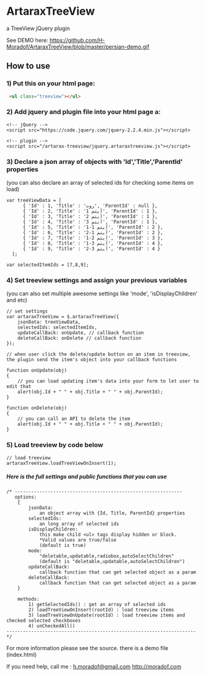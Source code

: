 # ArtaraxTreeView
a TreeView jQuery plugin

See DEMO here: https://github.com/H-Moradof/ArtaraxTreeView/blob/master/persian-demo.gif

## How to use

### 1) Put this on your html page:
``` html
 <ul class="treeview"></ul>
```

### 2) Add jquery and plugin file into your html page a:
``` javasript
<!-- jQuery -->
<script src="https://code.jquery.com/jquery-2.2.4.min.js"></script>

<!-- plugin -->
<script src="/artarax-treeview/jquery.artaraxtreeview.js"></script>
```

### 3) Declare a json array of objects with 'Id','Title','ParentId' properties 
(you can also declare an array of selected ids for checking some items on load)
``` javasript
var treeViewData = [
      { 'Id' : 1, 'Title' : 'روت', 'ParentId' : null },
      { 'Id' : 2, 'Title' : 'آیتم 1', 'ParentId' : 1 },
      { 'Id' : 3, 'Title' : 'آیتم 2', 'ParentId' : 1 },
      { 'Id' : 4, 'Title' : 'آیتم 3', 'ParentId' : 1 },
      { 'Id' : 5, 'Title' : 'آیتم 1-1', 'ParentId' : 2 },
      { 'Id' : 6, 'Title' : 'آیتم 1-2', 'ParentId' : 2 },
      { 'Id' : 7, 'Title' : 'آیتم 2-1', 'ParentId' : 3 },
      { 'Id' : 8, 'Title' : 'آیتم 3-1', 'ParentId' : 4 },
      { 'Id' : 9, 'Title' : 'آیتم 3-2', 'ParentId' : 4 }
  ];
        
var selectedItemIds = [7,8,9];
```


### 4) Set treeview settings and assign your previous variables
(you can also set multiple awesome settings like 'mode', 'isDisplayChildren' and etc)
``` javasript
// set settings
var artaraxTreeView = $.artaraxTreeView({
    jsonData: treeViewData,
    selectedIds: selectedItemIds, 
    updateCallBack: onUpdate, // callback function
    deleteCallBack: onDelete // callback function
});

// when user click the delete/update button on an item in treeview, the plugin send the item's object into your callback functions

function onUpdate(obj)
{
    // you can load updating item's data into your form to let user to edit that
    alert(obj.Id + " " + obj.Title + " " + obj.ParentId);
}

function onDelete(obj)
{
    // you can call an API to delete the item
    alert(obj.Id + " " + obj.Title + " " + obj.ParentId);
}

```

### 5) Load treeview by code below
``` javasript
// load treeview
artaraxTreeView.loadTreeViewOnInsert(1);
```

##### Here is the full settings and public functions that you can use

``` javasript
/* -------------------------------------------------------------
   options:
    {
        jsonData: 
            an object array with {Id, Title, ParentId} properties
        selectedIds: 
            an long array of selected ids
        isDisplayChildren:
            this make child <ul> tags display hidden or block. 
            *Valid values are true/false 
            (default is true)
        mode: 
            "deletable,updatable,radiobox,autoSelectChildren"
            (default is "deletable,updatable,autoSelectChildren")
        updateCallBack: 
            callback function that can get selected object as a param
        deleteCallBack: 
            callback function that can get selected object as a param
    }

    methods:
        1) getSelectedIds() : get an array of selected ids
        2) loadTreeViewOnInsert(rootId) : load treeview items
        3) loadTreeViewOnUpdate(rootId) : load treeview items and checked selected checkboxes
        4) unCheckedAll()
--------------------------------------------------------------------- */
```


For more information please see the source. there is a demo file (index.html)

If you need help, call me :
h.moradof@gmail.com
http://moradof.com

